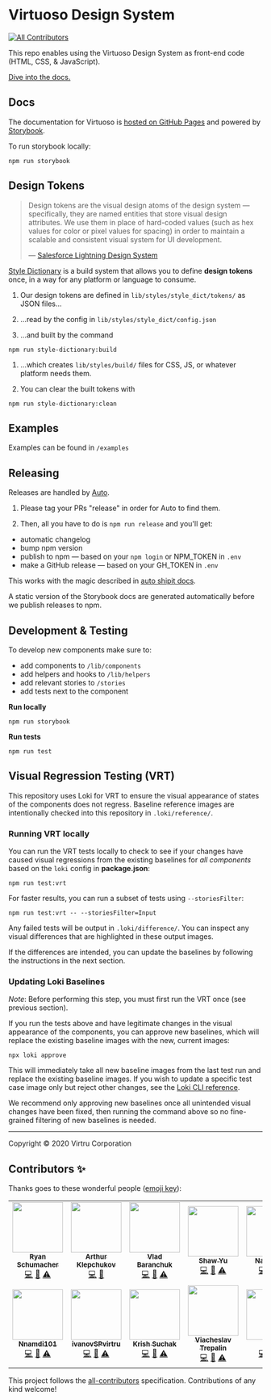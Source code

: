 # Virtuoso Design System
<!-- ALL-CONTRIBUTORS-BADGE:START - Do not remove or modify this section -->
[![All Contributors](https://img.shields.io/badge/all_contributors-12-orange.svg?style=flat-square)](#contributors-)
<!-- ALL-CONTRIBUTORS-BADGE:END -->

This repo enables using the Virtuoso Design System as front-end code (HTML, CSS, & JavaScript).

[Dive into the docs.](https://avkvirtru.github.io/virtuoso-design-system/)

## Docs

The documentation for Virtuoso is [hosted on GitHub Pages](https://avkvirtru.github.io/virtuoso-design-system/) and powered by [Storybook](https://storybook.js.org). 

To run storybook locally:

```shell
npm run storybook
```





## Design Tokens

> Design tokens are the visual design atoms of the design system — specifically, they are named entities that store visual design attributes. We use them in place of hard-coded values (such as hex values for color or pixel values for spacing) in order to maintain a scalable and consistent visual system for UI development.
>
> — [Salesforce Lightning Design System](https://www.lightningdesignsystem.com/design-tokens/)

[Style Dictionary](https://amzn.github.io/style-dictionary/#/) is a build system that allows you to define **design tokens** once, in a way for any platform or language to consume. 

1. Our design tokens are defined in `lib/styles/style_dict/tokens/` as JSON files…

1. …read by the config in `lib/styles/style_dict/config.json`

1. …and built by the command 
```shell
npm run style-dictionary:build
```

1. …which creates `lib/styles/build/` files for CSS, JS, or whatever platform needs them.

1. You can clear the built tokens with 
```shell
npm run style-dictionary:clean
```





## Examples

Examples can be found in `/examples`





## Releasing

Releases are handled by [Auto](https://intuit.github.io/auto/). 

1. Please tag your PRs "release" in order for Auto to find them.

2. Then, all you have to do is `npm run release` and you'll get:

  * automatic changelog
  * bump npm version
  * publish to npm — based on your `npm login` or NPM_TOKEN in `.env`
  * make a GitHub release — based on your GH_TOKEN in `.env`

This works with the magic described in [auto shipit docs](https://intuit.github.io/auto/docs/generated/shipit).

A static version of the Storybook docs are generated automatically before we publish releases to npm. 





## Development &  Testing

To develop new components make sure to:

- add components to `/lib/components`
- add helpers and hooks to `/lib/helpers`
- add relevant stories to `/stories`
- add tests next to the component

**Run locally**

```shell
npm run storybook
```

**Run tests**

```shell
npm run test
```





## Visual Regression Testing (VRT)

This repository uses Loki for VRT to ensure the visual appearance of states of the components does not regress. Baseline reference images are intentionally checked into this repository in `.loki/reference/`.

### Running VRT locally

You can run the VRT tests locally to check to see if your changes have caused visual regressions from the existing baselines for *all components* based on the `loki` config in **package.json**:

```shell
npm run test:vrt
```

For faster results, you can run a subset of tests using `--storiesFilter`: 

```shell
npm run test:vrt -- --storiesFilter=Input
```

Any failed tests will be output in `.loki/difference/`. You can inspect any visual differences that are highlighted in these output images.

If the differences are intended, you can update the baselines by following the instructions in the next section.

### Updating Loki Baselines

_Note_: Before performing this step, you must first run the VRT once (see previous section).

If you run the tests above and have legitimate changes in the visual appearance of the components, you can approve new baselines, which will replace the existing baseline images with the new, current images:

```shell
npx loki approve
```

This will immediately take all new baseline images from the last test run and replace the existing baseline images. If you wish to update a specific test case image only but reject other changes, see the [Loki CLI reference](https://loki.js.org/command-line-arguments.html).

We recommend only approving new baselines once all unintended visual changes have been fixed, then running the command above so no fine-grained filtering of new baselines is needed.

---

Copyright © 2020 Virtru Corporation

## Contributors ✨

Thanks goes to these wonderful people ([emoji key](https://allcontributors.org/docs/en/emoji-key)):

<!-- ALL-CONTRIBUTORS-LIST:START - Do not remove or modify this section -->
<!-- prettier-ignore-start -->
<!-- markdownlint-disable -->
<table>
  <tr>
    <td align="center"><a href="https://linkedin.com/in/jrschumacher"><img src="https://avatars1.githubusercontent.com/u/46549?v=4?s=100" width="100px;" alt=""/><br /><sub><b>Ryan Schumacher</b></sub></a><br /><a href="https://github.com/virtru/virtuoso-design-system/commits?author=jrschumacher" title="Code">💻</a> <a href="https://github.com/virtru/virtuoso-design-system/commits?author=jrschumacher" title="Documentation">📖</a> <a href="https://github.com/virtru/virtuoso-design-system/commits?author=jrschumacher" title="Tests">⚠️</a></td>
    <td align="center"><a href="https://avk.github.io/"><img src="https://avatars0.githubusercontent.com/u/44370126?v=4?s=100" width="100px;" alt=""/><br /><sub><b>Arthur Klepchukov</b></sub></a><br /><a href="https://github.com/virtru/virtuoso-design-system/commits?author=avkvirtru" title="Code">💻</a> <a href="https://github.com/virtru/virtuoso-design-system/commits?author=avkvirtru" title="Documentation">📖</a></td>
    <td align="center"><a href="https://github.com/kuguarpwnz"><img src="https://avatars0.githubusercontent.com/u/6388788?v=4?s=100" width="100px;" alt=""/><br /><sub><b>Vlad Baranchuk</b></sub></a><br /><a href="https://github.com/virtru/virtuoso-design-system/commits?author=kuguarpwnz" title="Code">💻</a> <a href="https://github.com/virtru/virtuoso-design-system/commits?author=kuguarpwnz" title="Documentation">📖</a> <a href="https://github.com/virtru/virtuoso-design-system/commits?author=kuguarpwnz" title="Tests">⚠️</a></td>
    <td align="center"><a href="https://github.com/shawyu"><img src="https://avatars1.githubusercontent.com/u/38223448?v=4?s=100" width="100px;" alt=""/><br /><sub><b>Shaw Yu</b></sub></a><br /><a href="https://github.com/virtru/virtuoso-design-system/commits?author=svirtryu" title="Code">💻</a> <a href="https://github.com/virtru/virtuoso-design-system/commits?author=svirtryu" title="Documentation">📖</a> <a href="https://github.com/virtru/virtuoso-design-system/commits?author=svirtryu" title="Tests">⚠️</a></td>
    <td align="center"><a href="https://twitter.com/nathanab_"><img src="https://avatars0.githubusercontent.com/u/3252545?v=4?s=100" width="100px;" alt=""/><br /><sub><b>NathanAB</b></sub></a><br /><a href="https://github.com/virtru/virtuoso-design-system/commits?author=NathanAB" title="Code">💻</a> <a href="https://github.com/virtru/virtuoso-design-system/commits?author=NathanAB" title="Documentation">📖</a> <a href="https://github.com/virtru/virtuoso-design-system/commits?author=NathanAB" title="Tests">⚠️</a></td>
    <td align="center"><a href="http://alwaysmorehats.com/"><img src="https://avatars1.githubusercontent.com/u/1030358?v=4?s=100" width="100px;" alt=""/><br /><sub><b>Stephen Smith</b></sub></a><br /><a href="https://github.com/virtru/virtuoso-design-system/commits?author=AlwaysMoreHats" title="Code">💻</a> <a href="https://github.com/virtru/virtuoso-design-system/commits?author=AlwaysMoreHats" title="Documentation">📖</a> <a href="https://github.com/virtru/virtuoso-design-system/commits?author=AlwaysMoreHats" title="Tests">⚠️</a></td>
    <td align="center"><a href="https://github.com/sergeyd-virtru"><img src="https://avatars2.githubusercontent.com/u/41566731?v=4?s=100" width="100px;" alt=""/><br /><sub><b>Sergey Diniovskiy</b></sub></a><br /><a href="https://github.com/virtru/virtuoso-design-system/commits?author=sergeyd-virtru" title="Code">💻</a> <a href="https://github.com/virtru/virtuoso-design-system/commits?author=sergeyd-virtru" title="Documentation">📖</a> <a href="https://github.com/virtru/virtuoso-design-system/commits?author=sergeyd-virtru" title="Tests">⚠️</a></td>
  </tr>
  <tr>
    <td align="center"><a href="https://github.com/Nnamdi101"><img src="https://avatars1.githubusercontent.com/u/17769444?v=4?s=100" width="100px;" alt=""/><br /><sub><b>Nnamdi101</b></sub></a><br /><a href="https://github.com/virtru/virtuoso-design-system/commits?author=Nnamdi101" title="Code">💻</a> <a href="https://github.com/virtru/virtuoso-design-system/commits?author=Nnamdi101" title="Documentation">📖</a> <a href="https://github.com/virtru/virtuoso-design-system/commits?author=Nnamdi101" title="Tests">⚠️</a></td>
    <td align="center"><a href="https://github.com/ivanovSPvirtru"><img src="https://avatars3.githubusercontent.com/u/41641307?v=4?s=100" width="100px;" alt=""/><br /><sub><b>ivanovSPvirtru</b></sub></a><br /><a href="https://github.com/virtru/virtuoso-design-system/commits?author=ivanovSPvirtru" title="Code">💻</a> <a href="https://github.com/virtru/virtuoso-design-system/commits?author=ivanovSPvirtru" title="Documentation">📖</a> <a href="https://github.com/virtru/virtuoso-design-system/commits?author=ivanovSPvirtru" title="Tests">⚠️</a></td>
    <td align="center"><a href="https://github.com/suchak1"><img src="https://avatars1.githubusercontent.com/u/42231639?v=4?s=100" width="100px;" alt=""/><br /><sub><b>Krish Suchak</b></sub></a><br /><a href="https://github.com/virtru/virtuoso-design-system/commits?author=suchak1" title="Code">💻</a> <a href="https://github.com/virtru/virtuoso-design-system/commits?author=suchak1" title="Documentation">📖</a> <a href="https://github.com/virtru/virtuoso-design-system/commits?author=suchak1" title="Tests">⚠️</a></td>
    <td align="center"><a href="https://github.com/vtrepalin"><img src="https://avatars3.githubusercontent.com/u/12185782?v=4?s=100" width="100px;" alt=""/><br /><sub><b>Viacheslav Trepalin</b></sub></a><br /><a href="https://github.com/virtru/virtuoso-design-system/commits?author=vtrepalin" title="Code">💻</a> <a href="https://github.com/virtru/virtuoso-design-system/commits?author=vtrepalin" title="Documentation">📖</a> <a href="https://github.com/virtru/virtuoso-design-system/commits?author=vtrepalin" title="Tests">⚠️</a></td>
    <td align="center"><a href="https://github.com/ctang18"><img src="https://avatars2.githubusercontent.com/u/6336244?v=4?s=100" width="100px;" alt=""/><br /><sub><b>CT</b></sub></a><br /><a href="https://github.com/virtru/virtuoso-design-system/commits?author=ctang18" title="Code">💻</a> <a href="https://github.com/virtru/virtuoso-design-system/commits?author=ctang18" title="Documentation">📖</a> <a href="https://github.com/virtru/virtuoso-design-system/commits?author=ctang18" title="Tests">⚠️</a></td>
  </tr>
</table>

<!-- markdownlint-enable -->
<!-- prettier-ignore-end -->
<!-- ALL-CONTRIBUTORS-LIST:END -->

This project follows the [all-contributors](https://github.com/all-contributors/all-contributors) specification. Contributions of any kind welcome!